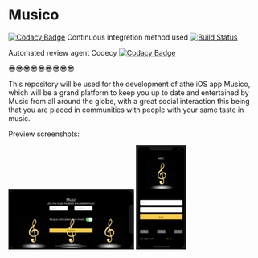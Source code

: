 # **Musico**

[![Codacy Badge](https://api.codacy.com/project/badge/Grade/351c465aadc446439d011077807fcdd7)](https://app.codacy.com/manual/NathanDVT/Musico?utm_source=github.com&utm_medium=referral&utm_content=NathanDVT/Musico&utm_campaign=Badge_Grade_Dashboard)
Continuous integretion method used [![Build Status](https://app.bitrise.io/app/19aa399bb0ad0cba/status.svg?token=uhXx5jaVWCvHg16khFczHQ)](https://app.bitrise.io/app/19aa399bb0ad0cba)

Automated review agent Codecy [![Codacy Badge](https://api.codacy.com/project/badge/Grade/351c465aadc446439d011077807fcdd7)](https://app.codacy.com/manual/NathanDVT/Musico?utm_source=github.com&utm_medium=referral&utm_content=NathanDVT/Musico&utm_campaign=Badge_Grade_Dashboard)

:sunglasses::sunglasses::sunglasses::sunglasses::sunglasses::sunglasses::sunglasses::sunglasses::sunglasses:

This repository will be used for the development of athe iOS app Musico, which will be a grand platform to keep you up to date and entertained by Music from all around the globe, with a great social interaction this being that you are placed in communities with people with your same taste in music.

Preview screenshots:

<img src="register_screen_p.png" width="250" > </img>
<img src="login_screen_l.png" width="100" > </img>
